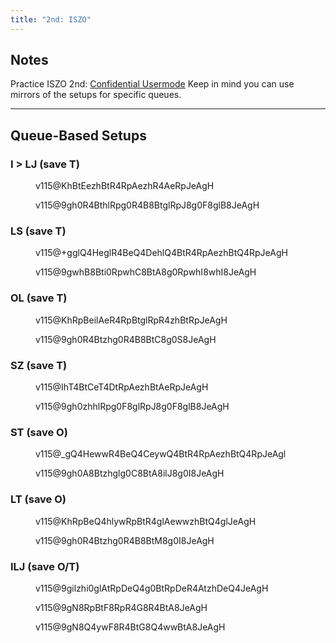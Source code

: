 ```yaml
---
title: "2nd: ISZO"
---
```

## Notes
Practice ISZO 2nd: [Confidential Usermode](https://himitsuconfidential.github.io/downstack-practice/usermode.html/=[ISZO]p4,*p7)
Keep in mind you can use mirrors of the setups for specific queues.
___
## Queue-Based Setups
### I > LJ (save T)
<figure class = "fumen">v115@KhBtEezhBtR4RpAezhR4AeRpJeAgH</figure> <figure class = "fumen">v115@9gh0R4BthlRpg0R4B8BtglRpJ8g0F8glB8JeAgH</figure>

### LS (save T)
<figure class = "fumen">v115@+gglQ4HeglR4BeQ4DehlQ4BtR4RpAezhBtQ4RpJeAgH</figure> <figure class = "fumen">v115@9gwhB8Bti0RpwhC8BtA8g0RpwhI8whI8JeAgH</figure>

### OL (save T)
<figure class = "fumen">v115@KhRpBeilAeR4RpBtglRpR4zhBtRpJeAgH</figure> <figure class = "fumen">v115@9gh0R4Btzhg0R4B8BtC8g0S8JeAgH</figure>

### SZ (save T)
<figure class = "fumen">v115@IhT4BtCeT4DtRpAezhBtAeRpJeAgH</figure> <figure class = "fumen">v115@9gh0zhhlRpg0F8glRpJ8g0F8glB8JeAgH</figure>

### ST (save O)
<figure class = "fumen">v115@_gQ4HewwR4BeQ4CeywQ4BtR4RpAezhBtQ4RpJeAgl</figure> <figure class = "fumen">v115@9gh0A8Btzhglg0C8BtA8ilJ8g0I8JeAgH</figure>

### LT (save O)
<figure class = "fumen">v115@KhRpBeQ4hlywRpBtR4glAewwzhBtQ4glJeAgH</figure> <figure class = "fumen">v115@9gh0R4Btzhg0R4B8BtM8g0I8JeAgH</figure>

### ILJ (save O/T)
<figure class = "fumen">v115@9gilzhi0glAtRpDeQ4g0BtRpDeR4AtzhDeQ4JeAgH</figure> <figure class = "fumen">v115@9gN8RpBtF8RpR4G8R4BtA8JeAgH</figure> <figure class = "fumen">v115@9gN8Q4ywF8R4BtG8Q4wwBtA8JeAgH</figure>